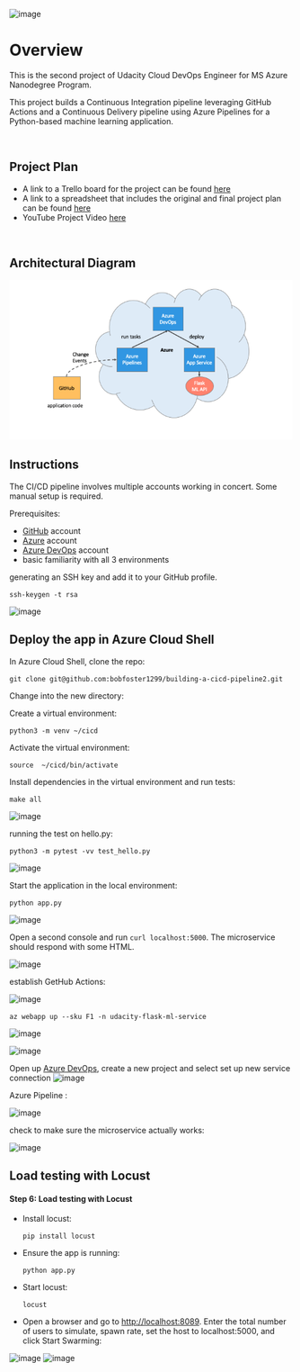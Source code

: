 ![image](https://www.continuous-data.nl/wp-content/uploads/2020/10/azure-pipelines_logo.png)


# Overview

This is the second project of Udacity Cloud DevOps Engineer for MS Azure Nanodegree Program.

This project builds a Continuous Integration pipeline leveraging  GitHub Actions and a Continuous Delivery pipeline using Azure Pipelines for a Python-based machine learning application.

<br />



## Project Plan

* A link to a Trello board for the project can be found [here](https://trello.com/b/Aenkg7gp/azure)
* A link to a spreadsheet that includes the original and final project plan can be found [here](https://docs.google.com/spreadsheets/d/1NtSdJTcgCgPcB-iph3PCa5BWLOcI32Tu/edit?usp=sharing&ouid=118313514463324119379&rtpof=true&sd=true)
* YouTube Project Video [here](https://www.youtube.com/watch?v=o36CsVL4s4M)

<br />


## Architectural Diagram 

![image](https://github.com/thepembeweb/building-a-ci-cd-pipeline/blob/main/screenshots/8-architecture-diagram.png?raw=true)



## Instructions

The CI/CD pipeline involves multiple accounts working in concert.  Some manual setup is required.

Prerequisites:
- [GitHub](https://github.com/) account
- [Azure](https://portal.azure.com/) account
- [Azure DevOps](https://dev.azure.com/) account
- basic familiarity with all 3 environments

generating an SSH key and add it to your GitHub profile.

```
ssh-keygen -t rsa
```

![image](https://user-images.githubusercontent.com/57246653/127815190-f200d025-abc6-4c4f-8e71-a38617f601f0.png)

## Deploy the app in Azure Cloud Shell

In Azure Cloud Shell, clone the repo:
```
git clone git@github.com:bobfoster1299/building-a-cicd-pipeline2.git
```
Change into the new directory:

Create a virtual environment:
```
python3 -m venv ~/cicd
```

Activate the virtual environment:
```
source  ~/cicd/bin/activate
```

Install dependencies in the virtual environment and run tests:
```
make all
```
![image](https://user-images.githubusercontent.com/57246653/127815968-5bbecb16-8868-4432-a740-4940b120db1a.png)

running the test on hello.py: 

```
python3 -m pytest -vv test_hello.py
```

![image](https://user-images.githubusercontent.com/57246653/127817421-cd65e479-cd85-4aee-893d-77cca024ab5d.png)

Start the application in the local environment:
```
python app.py
```
![image](https://user-images.githubusercontent.com/57246653/127816543-ad8a1956-286c-4fb8-9736-9ecba836ed0e.png)

Open a second console and run `curl localhost:5000`.  The microservice should respond with some HTML.

![image](https://user-images.githubusercontent.com/57246653/127816616-359ee956-ad3c-4974-b4bd-c1ebd433b18f.png)

establish GetHub Actions: 

![image](https://user-images.githubusercontent.com/57246653/127817583-742d8ac2-8d63-42da-b333-b38f560942a4.png)

```
az webapp up --sku F1 -n udacity-flask-ml-service
```

![image](https://user-images.githubusercontent.com/57246653/127817390-0cb268a5-f52e-4e55-8456-dccb734468a0.png)


![image](https://user-images.githubusercontent.com/57246653/127817481-289c2da2-f76f-4b8f-9463-bc2232c2386b.png)


Open up [Azure DevOps](https://dev.azure.com/), create a new project and select set up  new service connection
    ![image](https://user-images.githubusercontent.com/57246653/127818344-105d6046-c0f7-4812-9012-9a4782f20d33.png)


Azure Pipeline : 

![image](https://dl3.pushbulletusercontent.com/XJ7U7WvMf2zBD2UilxBgwzYMr6mRiq9C/image.png)

check to make sure the microservice actually works:

![image](https://user-images.githubusercontent.com/57246653/127818743-1c8e052b-7499-4434-9a91-1fb5ff4e5d28.png)


## Load testing with Locust

#### Step 6: Load testing with Locust
* Install locust:
  ```
  pip install locust
  ```
* Ensure the app is running:
  ```
  python app.py
  ```
* Start locust:
  ```
  locust
  ```
* Open a browser and go to [http://localhost:8089](http://localhost:8089). Enter the total number of users to simulate, spawn rate, set the host to localhost:5000, and click Start Swarming: 



![image](https://dl3.pushbulletusercontent.com/ZC9nymeAOBcbdEdJg0fbLSIs2Q8QvIqN/image.png)
![image](https://dl3.pushbulletusercontent.com/7Mv6KKeZwarbxgNgzrg8q3YfySUuKjHE/image.png)



